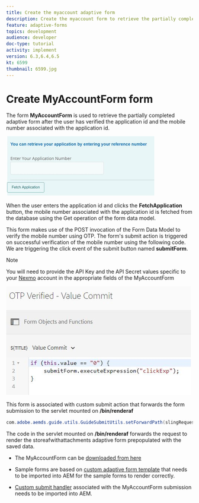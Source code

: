 ```yaml
---
title: Create the myaccount adaptive form
description: Create the myaccount form to retrieve the partially completed form on succesfull verification of application id and telephone number
feature: adaptive-forms
topics: development
audience: developer
doc-type: tutorial
activity: implement
version: 6.3,6.4,6.5
kt: 6599
thumbnail: 6599.jpg
---
```



# Create MyAccountForm form

The form **MyAccountForm** is used to retrieve the partially completed adaptive form after the user has verified the application id and the mobile number associated with the application id.

![my account form](assets/6599.JPG)

When the user enters the application id and clicks the **FetchApplication** button, the mobile number associated with the application id is fetched from the database using the Get operation of the form data model.

This form makes use of the POST invocation of the Form Data Model to verify the mobile number using OTP. The form's submit action is triggered on successful verification of the mobile number using the following code. We are triggering the click event of the submit button named **submitForm**.

>[!NOTE]
> You will need to provide the API Key and the API Secret values specific to your [Nexmo](https://dashboard.nexmo.com/) account in the appropriate fields of the MyAccountForm

![trigger-submit](assets/trigger-submit.JPG)



This form is associated with custom submit action that forwards the form submission to the servlet mounted on **/bin/renderaf**

``` java
com.adobe.aemds.guide.utils.GuideSubmitUtils.setForwardPath(slingRequest,"/bin/renderaf",null,null);

```

The code in the servlet mounted on **/bin/renderaf** forwards the request to render the storeafwithattachments adaptive form prepopulated with the saved data.


* The MyAccountForm can be [downloaded from here](assets/my-account-form.zip)

* Sample forms are based on [custom adaptive form template](assets/custom-template-with-page-component.zip) that needs to be imported into AEM for the sample forms to render correctly.

* [Custom submit handler](assets/custom-submit-my-account-form.zip) associated with the MyAccountForm submission needs to be imported into AEM.
